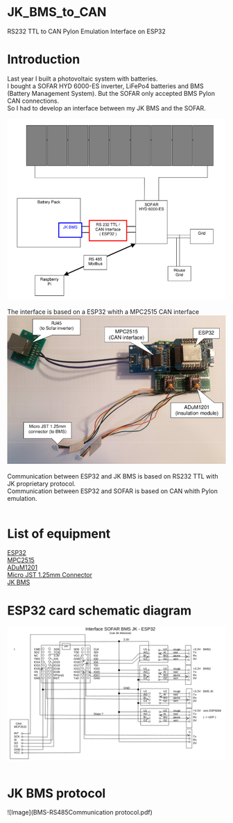 # JK_BMS_to_CAN
RS232 TTL to CAN Pylon Emulation Interface on ESP32
# Introduction
Last year I built a photovoltaic system with batteries.<br>
I bought a SOFAR HYD 6000-ES inverter, LiFePo4 batteries and BMS (Battery Management System).
But the SOFAR only accepted BMS Pylon CAN connections. <br>
So I had to develop an interface between my JK BMS and the SOFAR. <br><br>
![Image](schema_install_photovoltaique_2.png) <br> <br>
The interface is based on a ESP32 whith a MPC2515 CAN interface <br>
![Image](carte_ESP32.png) <br> <br>
Communication between ESP32 and JK BMS is based on RS232 TTL with JK proprietary protocol. <br>
Communication between ESP32 and SOFAR is based on CAN whith Pylon emulation. <br> <br>
# List of equipment
[ESP32](https://fr.aliexpress.com/item/1005006629784548.html)<br>
[MPC2515](https://fr.aliexpress.com/item/1005005223498304.html)<br>
[ADuM1201](https://fr.aliexpress.com/item/32815864904.html)<br>
[Micro JST 1.25mm Connector](https://fr.aliexpress.com/item/4001171710583.html)<br>
[JK BMS](https://fr.aliexpress.com/item/1005004590744267.html)<br>

# ESP32 card schematic diagram
![Image](Interface_SOFAR_JK_2.png) <br><br>

# JK BMS protocol
![Image](BMS-RS485Communication protocol.pdf)

